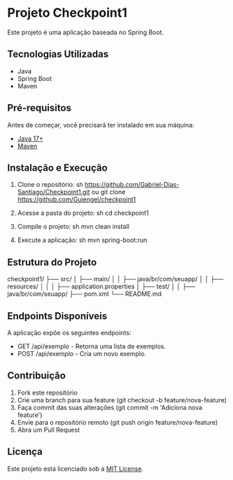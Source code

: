# Projeto Checkpoint1

Este projeto é uma aplicação baseada no Spring Boot.

## Tecnologias Utilizadas

- Java
- Spring Boot
- Maven

## Pré-requisitos

Antes de começar, você precisará ter instalado em sua máquina:

- [Java 17+](https://www.oracle.com/java/technologies/javase/jdk17-archive-downloads.html)
- [Maven](https://maven.apache.org/download.cgi)

## Instalação e Execução

1. Clone o repositório:
   sh
   https://github.com/Gabriel-Dias-Santiago/Checkpoint1.git
   ou
   git clone https://github.com/Guiengel/checkpoint1
   
2. Acesse a pasta do projeto:
   sh
   cd checkpoint1
   
3. Compile o projeto:
   sh
   mvn clean install
   
4. Execute a aplicação:
   sh
   mvn spring-boot:run
   

## Estrutura do Projeto


checkpoint1/
├── src/
│   ├── main/
│   │   ├── java/br/com/seuapp/
│   │   ├── resources/
│   │   │   ├── application.properties
│   ├── test/
│   │   ├── java/br/com/seuapp/
├── pom.xml
└── README.md


## Endpoints Disponíveis

A aplicação expõe os seguintes endpoints:

- GET /api/exemplo - Retorna uma lista de exemplos.
- POST /api/exemplo - Cria um novo exemplo.

## Contribuição

1. Fork este repositório
2. Crie uma branch para sua feature (git checkout -b feature/nova-feature)
3. Faça commit das suas alterações (git commit -m 'Adiciona nova feature')
4. Envie para o repositório remoto (git push origin feature/nova-feature)
5. Abra um Pull Request

## Licença

Este projeto está licenciado sob a [MIT License](LICENSE).
